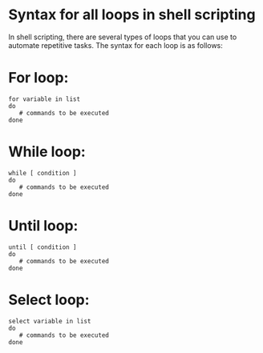 # Syntax for all loops in shell scripting

In shell scripting, there are several types of loops that you can use to automate repetitive tasks. The syntax for each loop is as follows:

For loop:
=========

```
for variable in list
do
   # commands to be executed
done
```


While loop:
===========

```
while [ condition ]
do
   # commands to be executed
done
```


Until loop:
===========

```
until [ condition ]
do
   # commands to be executed
done
```


Select loop:
============

```
select variable in list
do
   # commands to be executed
done
```
